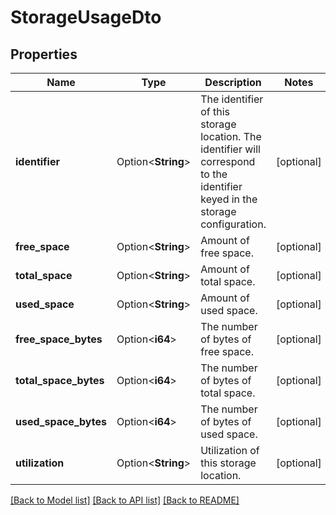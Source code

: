 # StorageUsageDto

## Properties

Name | Type | Description | Notes
------------ | ------------- | ------------- | -------------
**identifier** | Option<**String**> | The identifier of this storage location. The identifier will correspond to the identifier keyed in the storage configuration. | [optional]
**free_space** | Option<**String**> | Amount of free space. | [optional]
**total_space** | Option<**String**> | Amount of total space. | [optional]
**used_space** | Option<**String**> | Amount of used space. | [optional]
**free_space_bytes** | Option<**i64**> | The number of bytes of free space. | [optional]
**total_space_bytes** | Option<**i64**> | The number of bytes of total space. | [optional]
**used_space_bytes** | Option<**i64**> | The number of bytes of used space. | [optional]
**utilization** | Option<**String**> | Utilization of this storage location. | [optional]

[[Back to Model list]](../README.md#documentation-for-models) [[Back to API list]](../README.md#documentation-for-api-endpoints) [[Back to README]](../README.md)



